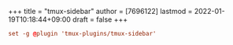 +++
title = "tmux-sidebar"
author = [7696122]
lastmod = 2022-01-19T10:18:44+09:00
draft = false
+++

```conf
set -g @plugin 'tmux-plugins/tmux-sidebar'
```
